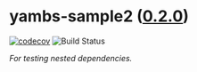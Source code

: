 <!--
    =====================================
    generator=datazen
    version=3.1.3
    hash=89454eb77747d6acac645f4493f5394c
    =====================================
-->

# yambs-sample2 ([0.2.0](https://github.com/vkottler/yambs-sample2/releases/tag/0.2.0))

[![codecov](https://codecov.io/gh/vkottler/yambs-sample2/branch/master/graph/badge.svg)](https://codecov.io/gh/vkottler/yambs-sample2)
![Build Status](https://github.com/vkottler/yambs-sample2/actions/workflows/yambs-project.yml/badge.svg)

*For testing nested dependencies.*
